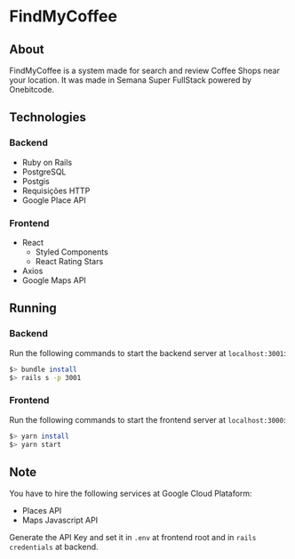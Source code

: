 # FindMyCoffee

## About

FindMyCoffee is a system made for search and review Coffee Shops near your location. It was made in Semana Super FullStack powered by Onebitcode.

## Technologies

### Backend
  * Ruby on Rails
  * PostgreSQL
  * Postgis
  * Requisições HTTP
  * Google Place API
  
### Frontend
  * React
    * Styled Components
    * React Rating Stars
  * Axios
  * Google Maps API
  
## Running

### Backend
  Run the following commands to start the backend server at `localhost:3001`:
  ```bash
  $> bundle install
  $> rails s -p 3001
  ```

### Frontend
  Run the following commands to start the frontend server at `localhost:3000`:
  ```bash
  $> yarn install
  $> yarn start
  ```

## Note
  You have to hire the following services at Google Cloud Plataform:
  
  * Places API
  * Maps Javascript API
  
  Generate the API Key and set it in `.env` at frontend root and in `rails credentials` at backend.
  
